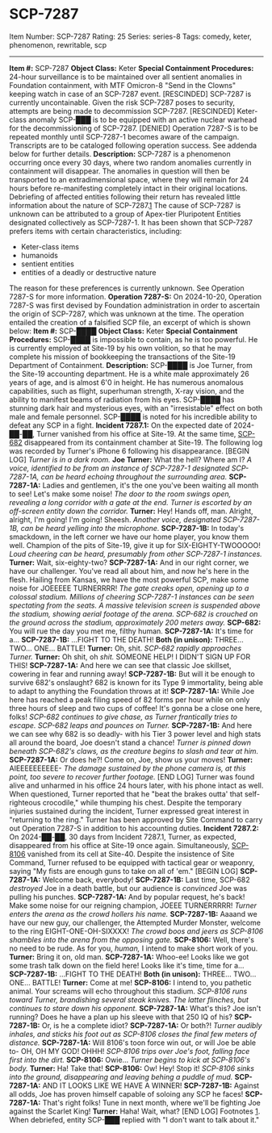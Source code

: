 # SCP-7287
Item Number: SCP-7287
Rating: 25
Series: series-8
Tags: comedy, keter, phenomenon, rewritable, scp

---

**Item #:** SCP-7287
**Object Class:** Keter
**Special Containment Procedures:** 24-hour surveillance is to be maintained over all sentient anomalies in Foundation containment, with MTF Omicron-8 "Send in the Clowns" keeping watch in case of an SCP-7287 event. [RESCINDED]
SCP-7287 is currently uncontainable. Given the risk SCP-7287 poses to security, attempts are being made to decommission SCP-7287. [RESCINDED]
Keter-class anomaly SCP-███ is to be equipped with an active nuclear warhead for the decommissioning of SCP-7287. [DENIED]
Operation 7287-S is to be repeated monthly until SCP-7287-1 becomes aware of the campaign. Transcripts are to be cataloged following operation success. See addenda below for further details.
**Description:** SCP-7287 is a phenomenon occurring once every 30 days, where two random anomalies currently in containment will disappear. The anomalies in question will then be transported to an extradimensional space, where they will remain for 24 hours before re-manifesting completely intact in their original locations. Debriefing of affected entities following their return has revealed little information about the nature of SCP-7287.[1](javascript:;)
The cause of SCP-7287 is unknown can be attributed to a group of Apex-tier Pluripotent Entities designated collectively as SCP-7287-1. It has been shown that SCP-7287 prefers items with certain characteristics, including:
  * Keter-class items
  * humanoids
  * sentient entities
  * entities of a deadly or destructive nature

The reason for these preferences is currently unknown. See Operation 7287-S for more information.
**Operation 7287-S:** On 2024-10-20, Operation 7287-S was first devised by Foundation administration in order to ascertain the origin of SCP-7287, which was unknown at the time. The operation entailed the creation of a falsified SCP file, an excerpt of which is shown below:
**Item #:** SCP-████
**Object Class:** Keter
**Special Containment Procedures:** SCP-████ is impossible to contain, as he is too powerful. He is currently employed at Site-19 by his own volition, so that he may complete his mission of bookkeeping the transactions of the Site-19 Department of Containment.
**Description:** SCP-████ is Joe Turner, from the Site-19 accounting department. He is a white male approximately 26 years of age, and is almost 6'0 in height. He has numerous anomalous capabilities, such as flight, superhuman strength, X-ray vision, and the ability to manifest beams of radiation from his eyes. SCP-████ has stunning dark hair and mysterious eyes, with an "irresistable" effect on both male and female personnel.
SCP-████ is noted for his incredible ability to defeat any SCP in a fight.
**Incident 7287.1:** On the expected date of 2024-██-██, Turner vanished from his office at Site-19. At the same time, [SCP-682](/scp-682) disappeared from its containment chamber at Site-19. The following log was recorded by Turner's iPhone 6 following his disappearance.
[BEGIN LOG]
_Turner is in a dark room._
**Joe Turner:** What the hell? Where am I?
_A voice, identified to be from an instance of SCP-7287-1 designated SCP-7287-1A, can be heard echoing throughout the surrounding area._
**SCP-7287-1A:** Ladies and gentlemen, it's the one you've been waiting all month to see! Let's make some noise!
_The door to the room swings open, revealing a long corridor with a gate at the end. Turner is escorted by an off-screen entity down the corridor._
**Turner:** Hey! Hands off, man. Alright, alright, I'm going! I'm going! Sheesh.
_Another voice, designated SCP-7287-1B, can be heard yelling into the microphone._
**SCP-7287-1B:** In today's smackdown, in the left corner we have our home player, you know them well. Champion of the pits of Site-19, give it up for SIX-EIGHTY-TWOOOOO!
_Loud cheering can be heard, presumably from other SCP-7287-1 instances._
**Turner:** Wait, six-eighty-two?
**SCP-7287-1A:** And in our right corner, we have our challenger. You've read all about him, and now he's here in the flesh. Hailing from Kansas, we have the most powerful SCP, make some noise for JOEEEEE TURNERRRR!
_The gate creaks open, opening up to a colossal stadium. Millions of cheering SCP-7287-1 instances can be seen spectating from the seats. A massive television screen is suspended above the stadium, showing aerial footage of the arena. SCP-682 is crouched on the ground across the stadium, approximately 200 meters away._
**SCP-682:** You will rue the day you met me, filthy human.
**SCP-7287-1A:** It's time for a…
**SCP-7287-1B:** …FIGHT TO THE DEATH!
**Both (in unison):** THREE… TWO… ONE… BATTLE!
**Turner:** Oh, shit.
_SCP-682 rapidly approaches Turner._
**Turner:** Oh shit, oh _shit._ SOMEONE HELP! I DIDN'T SIGN UP FOR THIS!
**SCP-7287-1A:** And here we can see that classic Joe skillset, cowering in fear and running away!
**SCP-7287-1B:** But will it be enough to survive 682's onslaught? 682 is known for its Type 9 immortality, being able to adapt to anything the Foundation throws at it!
**SCP-7287-1A:** While Joe here has reached a peak filing speed of 82 forms per hour while on only three hours of sleep and two cups of coffee! It's gonna be a close one here, folks!
_SCP-682 continues to give chase, as Turner frantically tries to escape. SCP-682 leaps and pounces on Turner._
**SCP-7287-1B:** And here we can see why 682 is so deadly- with his Tier 3 power level and high stats all around the board, Joe doesn't stand a chance!
_Turner is pinned down beneath SCP-682's claws, as the creature begins to slash and tear at him._
**SCP-7287-1A:** Or does he?! Come on, Joe, show us your moves!
**Turner:** AIEEEEEEEEEE-
_The damage sustained by the phone camera is, at this point, too severe to recover further footage._
[END LOG]
Turner was found alive and unharmed in his office 24 hours later, with his phone intact as well. When questioned, Turner reported that he "beat the brakes outta' that self-righteous crocodile," while thumping his chest. Despite the temporary injuries sustained during the incident, Turner expressed great interest in "returning to the ring." Turner has been approved by Site Command to carry out Operation 7287-S in addition to his accounting duties.
**Incident 7287.2:** On 2024-██-██, 30 days from Incident 7287.1, Turner, as expected, disappeared from his office at Site-19 once again. Simultaneously, [SCP-8106](/scp-8106) vanished from its cell at Site-40. Despite the insistence of Site Command, Turner refused to be equipped with tactical gear or weaponry, saying "My fists are enough guns to take on all of 'em."
[BEGIN LOG]
**SCP-7287-1A:** Welcome back, everybody!
**SCP-7287-1B:** Last time, SCP-682 _destroyed_ Joe in a death battle, but our audience is _convinced_ Joe was pulling his punches.
**SCP-7287-1A:** And by popular request, he's back! Make some noise for our reigning champion, JOEEE TURNERRRRR!
_Turner enters the arena as the crowd hollers his name._
**SCP-7287-1B:** Aaaand we have our new guy, our challenger, the Attempted Murder Monster, welcome to the ring EIGHT-ONE-OH-SIXXXX!
_The crowd boos and jeers as SCP-8106 shambles into the arena from the opposing gate._
**SCP-8106:** Well, there's no need to be rude. As for you, _human,_ I intend to make short work of you.
**Turner:** Bring it on, old man.
**SCP-7287-1A:** Whoo-ee! Looks like we got some trash talk down on the field here! Looks like it's time, time for a…
**SCP-7287-1B:** …FIGHT TO THE DEATH!
**Both (in unison):** THREE… TWO… ONE… BATTLE!
**Turner:** Come at me!
**SCP-8106:** I intend to, you pathetic animal. Your screams will echo throughout this stadium.
_SCP-8106 runs toward Turner, brandishing several steak knives. The latter flinches, but continues to stare down his opponent._
**SCP-7287-1A:** What's this? Joe isn't running? Does he have a plan up his sleeve with that 250 IQ of his?
**SCP-7287-1B:** Or, is he a complete idiot?
**SCP-7287-1A:** Or both?!
_Turner audibly inhales, and sticks his foot out as SCP-8106 closes the final few meters of distance._
**SCP-7287-1A:** Will 8106's toon force win out, or will Joe be able to- OH, OH MY GOD! OHHH!
_SCP-8106 trips over Joe's foot, falling face first into the dirt._
**SCP-8106:** Owie…
_Turner begins to kick at SCP-8106's body._
**Turner:** Ha! Take that!
**SCP-8106:** Ow! Hey! Stop it!
_SCP-8106 sinks into the ground, disappearing and leaving behing a puddle of mud._
**SCP-7287-1A:** AND IT LOOKS LIKE WE HAVE A WINNER!
**SCP-7287-1B:** Against all odds, Joe has proven himself capable of soloing any SCP he faces!
**SCP-7287-1A:** That's right folks! Tune in next month, where we'll be fighting Joe against the Scarlet King!
**Turner:** Haha! Wait, what?
[END LOG]
Footnotes
[1](javascript:;). When debriefed, entity SCP-███ replied with "I don't want to talk about it."